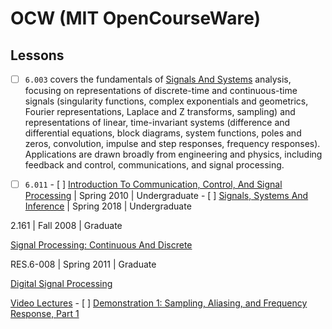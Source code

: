 # OCW (MIT OpenCourseWare)


## Lessons




- [ ]  `6.003` covers the fundamentals of [Signals And Systems](https://ocw.mit.edu/courses/6-003-signals-and-systems-fall-2011) analysis, focusing on representations of discrete-time and continuous-time signals (singularity functions, complex exponentials and geometrics, Fourier representations, Laplace and Z transforms, sampling) and representations of linear, time-invariant systems (difference and differential equations, block diagrams, system functions, poles and zeros, convolution, impulse and step responses, frequency responses). Applications are drawn broadly from engineering and physics, including feedback and control, communications, and signal processing.
      
- [ ] `6.011`
      - [ ] [Introduction To Communication, Control, And Signal Processing](https://ocw.mit.edu/courses/6-011-introduction-to-communication-control-and-signal-processing-spring-2010)  | Spring 2010 | Undergraduate
      - [ ] [Signals, Systems And Inference](https://ocw.mit.edu/courses/6-011-signals-systems-and-inference-spring-2018) | Spring 2018 | Undergraduate

2.161 | Fall 2008 | Graduate



[Signal Processing: Continuous And Discrete](https://ocw.mit.edu/courses/2-161-signal-processing-continuous-and-discrete-fall-2008)

RES.6-008 | Spring 2011 | Graduate

[Digital Signal Processing](https://ocw.mit.edu/courses/res-6-008-digital-signal-processing-spring-2011/)


  [Video Lectures](https://ocw.mit.edu/courses/res-6-008-digital-signal-processing-spring-2011/video_galleries/video-lectures/)
    - [ ] [Demonstration 1: Sampling, Aliasing, and Frequency Response, Part 1](https://ocw.mit.edu/courses/res-6-008-digital-signal-processing-spring-2011/resources/demonstration-1-sampling-aliasing-and-frequency-response-part-1)
